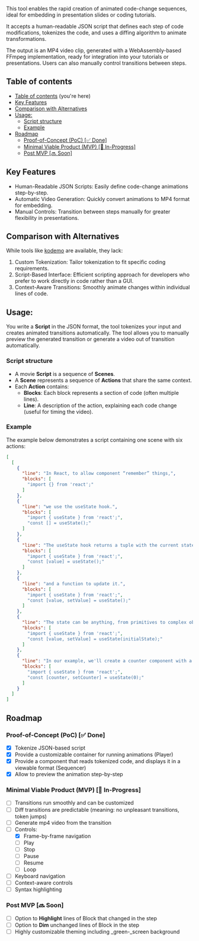 This tool enables the rapid creation of animated code-change sequences, ideal for embedding in presentation slides or coding tutorials.

It accepts a human-readable JSON script that defines each step of code modifications, tokenizes the code, and uses a diffing algorithm to animate transformations.

The output is an MP4 video clip, generated with a WebAssembly-based FFmpeg implementation, ready for integration into your tutorials or presentations. Users can also manually control transitions between steps.

## Table of contents

- [Table of contents](#table-of-contents) (you're here)
- [Key Features](#key-features)
- [Comparison with Alternatives](#comparison-with-alternatives)
- [Usage:](#usage)
  - [Script structure](#script-structure)
  - [Example](#example)
- [Roadmap](#roadmap)
  - [Proof-of-Concept (PoC) \[✅ Done\]](#proof-of-concept-poc--done)
  - [Minimal Viable Product (MVP) \[🚧 In-Progress\]](#minimal-viable-product-mvp--in-progress)
  - [Post MVP \[🔜 Soon\]](#post-mvp--soon)

## Key Features

- Human-Readable JSON Scripts: Easily define code-change animations step-by-step.
- Automatic Video Generation: Quickly convert animations to MP4 format for embedding.
- Manual Controls: Transition between steps manually for greater flexibility in presentations.

## Comparison with Alternatives

While tools like [kodemo](https://kodemo.com/) are available, they lack:

1. Custom Tokenization: Tailor tokenization to fit specific coding requirements.
2. Script-Based Interface: Efficient scripting approach for developers who prefer to work directly in code rather than a GUI.
3. Context-Aware Transitions: Smoothly animate changes within individual lines of code.

## Usage:

You write a **Script** in the JSON format, the tool tokenizes your input and creates animated transitions automatically. The tool allows you to manually preview the generated transition or generate a video out of transition automatically.

### Script structure

- A movie **Script** is a sequence of **Scenes**.
- A **Scene** represents a sequence of **Actions** that share the same context.
- Each **Action** contains:
  - **Blocks**: Each block represents a section of code (often multiple lines).
  - **Line**: A description of the action, explaining each code change (useful for timing the video).

### Example

The example below demonstrates a script containing one scene with six actions:

```JSON
[
  [
    {
      "line": "In React, to allow component “remember” things,",
      "blocks": [
        "import {} from 'react';"
      ]
    },
    {
      "line": "we use the useState hook.",
      "blocks": [
        "import { useState } from 'react';",
        "const [] = useState();"
      ]
    },
    {
      "line": "The useState hook returns a tuple with the current state value,",
      "blocks": [
        "import { useState } from 'react';",
        "const [value] = useState();"
      ]
    },
    {
      "line": "and a function to update it.",
      "blocks": [
        "import { useState } from 'react';",
        "const [value, setValue] = useState();"
      ]
    },
    {
      "line": "The state can be anything, from primitives to complex objects.",
      "blocks": [
        "import { useState } from 'react';",
        "const [value, setValue] = useState(initialState);"
      ]
    },
    {
      "line": "In our example, we'll create a counter component with a counter as the state value and setCounter as the function to update it.",
      "blocks": [
        "import { useState } from 'react';",
        "const [counter, setCounter] = useState(0);"
      ]
    }
  ]
]
```

## Roadmap

### Proof-of-Concept (PoC) [✅ Done]

- [x] Tokenize JSON-based script
- [x] Provide a customizable container for running animations (Player)
- [x] Provide a component that reads tokenized code, and displays it in a viewable format (Sequencer)
- [x] Allow to preview the animation step-by-step

### Minimal Viable Product (MVP) [🚧 In-Progress]

- [ ] Transitions run smoothly and can be customized
- [ ] Diff transitions are predictable (meaning: no unpleasant transitions, token jumps)
- [ ] Generate mp4 video from the transition
- [ ] Controls:
  - [x] Frame-by-frame navigation
  - [ ] Play
  - [ ] Stop
  - [ ] Pause
  - [ ] Resume
  - [ ] Loop
- [ ] Keyboard navigation
- [ ] Context-aware controls
- [ ] Syntax highlighting

### Post MVP [🔜 Soon]

- [ ] Option to **Highlight** lines of Block that changed in the step
- [ ] Option to **Dim** unchanged lines of Block in the step
- [ ] Highly customizable theming including \_green-\_screen background
